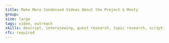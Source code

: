 ```yaml
---
title: Make More Condensed Videos About the Project & Monty
group: 
size: large
tags: video, outreach
skills: descript, interviewing, guest research, topic research, scripting
rfc: required
---
```

